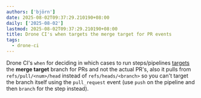```yaml
---
authors: ['björn']
date: 2025-08-02T09:37:29.210190+08:00
daily: ['2025-08-02']
lastmod: 2025-08-02T09:37:29.210190+08:00
title: Drone CI's when targets the merge target for PR events
tags:
  - drone-ci
---
```

Drone CI's `when` for deciding in which cases to run steps/pipelines [targets](https://docs.drone.io/pipeline/docker/syntax/conditions/#by-branch) the __merge target__ branch for PRs and not the actual PR's, also it pulls from `refs/pull/<num>/head` instead of `refs/heads/<branch>` so you can't target the branch itself using the `pull_request` event (use `push` on the pipeline and then `branch` for the step instead).
